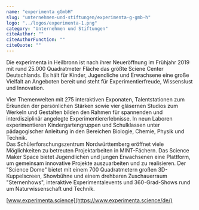 ```yaml
---
name: "experimenta gGmbH"
slug: "unternehmen-und-stiftungen/experimenta-g-gmb-h"
logo: "../logos/experimenta-1.png"
category: "Unternehmen und Stiftungen"
citeAuthor: ""
citeAuthorFunction: ""
citeQuote: ""
---
```


Die experimenta in Heilbronn ist nach ihrer Neueröffnung im Frühjahr 2019 mit rund 25.000 Quadratmeter Fläche das größte Sciene Center Deutschlands. Es hält für Kinder, Jugendliche und Erwachsene eine große Vielfalt an Angeboten bereit und steht für Experimentierfreude, Wissenslust und Innovation.

Vier Themenwelten mit 275 interaktiven Exponaten, Talentstationen zum Erkunden der persönlichen Stärken sowie vier gläsernen Studios zum Werkeln und Gestalten bilden den Rahmen für spannenden und interdisziplinär angelegte Experimentiererlebnisse. In neun Laboren experimentieren Kindergartengruppen und Schulklassen unter pädagogischer Anleitung in den Bereichen Biologie, Chemie, Physik und Technik.  
Das Schülerforschungszentrum Nordwürttemberg eröffnet viele Möglichkeiten zu betreuten Projektarbeiten in MINT-Fächern. Das Science Maker Space bietet Jugendlichen und jungen Erwachsenen eine Plattform, um gemeinsam innovative Projekte auszuarbeiten und zu realisieren. Der "Science Dome" bietet mit einem 700 Quadratmetern großen 3D-Kuppelscreen, Showbühne und einem drehbaren Zuschauerraum "Sternenhows", interaktive Experimentalevents und 360-Grad-Shows rund um Naturwissenschaft und Technik.

[www.experimenta.science](https://www.experimenta.science/de/)
